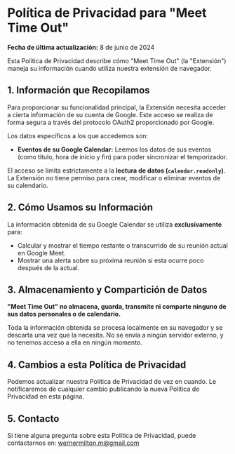 # Política de Privacidad para "Meet Time Out"

**Fecha de última actualización:** 8 de junio de 2024

Esta Política de Privacidad describe cómo "Meet Time Out" (la "Extensión") maneja su información cuando utiliza nuestra extensión de navegador.

## 1. Información que Recopilamos

Para proporcionar su funcionalidad principal, la Extensión necesita acceder a cierta información de su cuenta de Google. Este acceso se realiza de forma segura a través del protocolo OAuth2 proporcionado por Google.

Los datos específicos a los que accedemos son:
*   **Eventos de su Google Calendar:** Leemos los datos de sus eventos (como título, hora de inicio y fin) para poder sincronizar el temporizador.

El acceso se limita estrictamente a la **lectura de datos (`calendar.readonly`)**. La Extensión no tiene permiso para crear, modificar o eliminar eventos de su calendario.

## 2. Cómo Usamos su Información

La información obtenida de su Google Calendar se utiliza **exclusivamente** para:
*   Calcular y mostrar el tiempo restante o transcurrido de su reunión actual en Google Meet.
*   Mostrar una alerta sobre su próxima reunión si esta ocurre poco después de la actual.

## 3. Almacenamiento y Compartición de Datos

**"Meet Time Out" no almacena, guarda, transmite ni comparte ninguno de sus datos personales o de calendario.**

Toda la información obtenida se procesa localmente en su navegador y se descarta una vez que la necesita. No se envía a ningún servidor externo, y no tenemos acceso a ella en ningún momento.

## 4. Cambios a esta Política de Privacidad

Podemos actualizar nuestra Política de Privacidad de vez en cuando. Le notificaremos de cualquier cambio publicando la nueva Política de Privacidad en esta página.

## 5. Contacto

Si tiene alguna pregunta sobre esta Política de Privacidad, puede contactarnos en:
wernermilton.m@gmail.com

